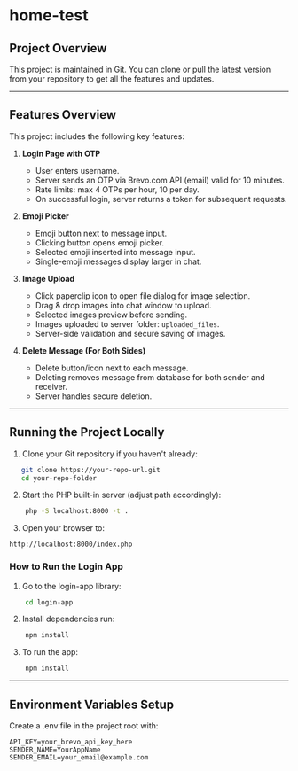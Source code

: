 # home-test


## Project Overview

This project is maintained in Git. You can clone or pull the latest version from your repository to get all the features and updates.

---

## Features Overview

This project includes the following key features:

1. **Login Page with OTP**
   - User enters username.
   - Server sends an OTP via Brevo.com API (email) valid for 10 minutes.
   - Rate limits: max 4 OTPs per hour, 10 per day.
   - On successful login, server returns a token for subsequent requests.

2. **Emoji Picker**
   - Emoji button next to message input.
   - Clicking button opens emoji picker.
   - Selected emoji inserted into message input.
   - Single-emoji messages display larger in chat.

3. **Image Upload**
   - Click paperclip icon to open file dialog for image selection.
   - Drag & drop images into chat window to upload.
   - Selected images preview before sending.
   - Images uploaded to server folder: `uploaded_files`.
   - Server-side validation and secure saving of images.

4. **Delete Message (For Both Sides)**
   - Delete button/icon next to each message.
   - Deleting removes message from database for both sender and receiver.
   - Server handles secure deletion.

---

## Running the Project Locally

1. Clone your Git repository if you haven't already:

```bash
   git clone https://your-repo-url.git
   cd your-repo-folder
```
2. Start the PHP built-in server (adjust path accordingly):
```bash
    php -S localhost:8000 -t .
```
3. Open your browser to:

```
http://localhost:8000/index.php
```

### How to Run the Login App
1. Go to the login-app library:
```bash 
    cd login-app
```
2. Install dependencies run:
```bash
    npm install
```
3. To run the app:
```bash
    npm install
```

---
## Environment Variables Setup
Create a .env file in the project root with:

```.env
API_KEY=your_brevo_api_key_here
SENDER_NAME=YourAppName
SENDER_EMAIL=your_email@example.com
```